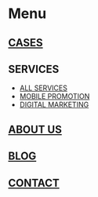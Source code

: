 # Menu

## [CASES](#)

## SERVICES

- [ALL SERVICES](#)
- [MOBILE PROMOTION](#)
- [DIGITAL MARKETING](#)

## [ABOUT US](/#)

## [BLOG](/blog)

## [CONTACT](#contact)
